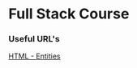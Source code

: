 # Full Stack Course

### Useful URL's

[HTML - Entities](http://www.w3schools.com/html/html_entities.asp)